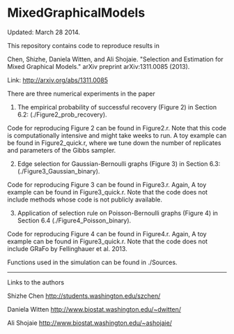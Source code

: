 MixedGraphicalModels
====================
Updated: March 28 2014.

This repository contains code to reproduce results in 

Chen, Shizhe, Daniela Witten, and Ali Shojaie. "Selection and Estimation for Mixed Graphical Models." arXiv preprint arXiv:1311.0085 (2013).

Link:
http://arxiv.org/abs/1311.0085

There are three numerical experiments in the paper

1) The empirical probability of successful recovery (Figure 2) in Section 6.2: (./Figure2_prob_recovery).

Code for reproducing Figure 2 can be found in Figure2.r. Note that this code is computationally intensive and might take weeks to run. A toy example can be found in Figure2_quick.r, where we tune down the number of replicates and parameters of the Gibbs sampler. 

2) Edge selection for Gaussian-Bernoulli graphs (Figure 3) in Section 6.3: (./Figure3_Gaussian_binary).

Code for reproducing Figure 3 can be found in Figure3.r. Again, A toy example can be found in Figure3_quick.r. Note that the code does not include methods whose code is not publicly available.

3) Application of selection rule on Poisson-Bernoulli graphs (Figure 4) in Section 6.4 (./Figure4_Poisson_binary).

Code for reproducing Figure 4 can be found in Figure4.r. Again, A toy example can be found in Figure3_quick.r. Note that the code does not include GRaFo by Fellinghauer et al. 2013.


Functions used in the simulation can be found in ./Sources.

----------
Links to the authors


Shizhe Chen http://students.washington.edu/szchen/

Daniela Witten http://www.biostat.washington.edu/~dwitten/

Ali Shojaie http://www.biostat.washington.edu/~ashojaie/






